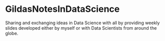 # GildasNotesInDataScience
Sharing and exchanging ideas in Data Science with all by providing weekly slides developed either by myself or with Data Scientists from around the globe. 
